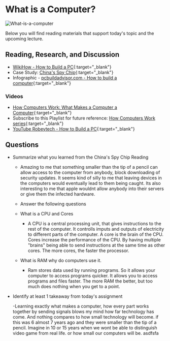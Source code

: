 # What is a Computer?

![What-is-a-computer](https://upload.wikimedia.org/wikipedia/commons/6/60/Computer2.png)

Below you will find reading materials that support today's topic and the upcoming lecture.

## Reading, Research, and Discussion

- [WikiHow - How to Build a PC](https://www.wikihow.com/Build-a-Computer){:target="_blank"}
- Case Study: [China's Spy Chip](https://www.bloomberg.com/news/features/2018-10-04/the-big-hack-how-china-used-a-tiny-chip-to-infiltrate-america-s-top-companies){:target="_blank"}
- Infographic - [pcbuildadvisor.com - How to build a computer](https://www.pcbuildadvisor.com/how-to-build-a-computer-step-by-step-infographic/){:target="_blank"} 

### Videos

- [How Computers Work: What Makes a Computer a Computer](https://www.youtube.com/watch?v=mCq8-xTH7jA&list=PLzdnOPI1iJNcsRwJhvksEo1tJqjIqWbN-&index=3&){:target="_blank"}
- Subscribe to this Playlist for future reference: [How Computers Work series](https://www.youtube.com/playlist?list=PLzdnOPI1iJNcsRwJhvksEo1tJqjIqWbN-){:target="_blank"}
- [YouTube Robeytech - How to Build a PC](https://www.youtube.com/watch?v=MtALhv22Ltk){:target="_blank"} 


## Questions

- Summarize what you learned from the China's Spy Chip Reading 
    - Amazing to me that something smaller than the tip of a pencil can allow access to the computer from anybody, block downloading of security  updates.  It seems kind of silly to me that leaving devices in the computers would eventually lead to them being caught. Its also interesting to me that apple 
    wouldnt allow anybody into their servers or give them the infected hardware.
      
  -  Answer the following questions  
 
  - What is a CPU and Cores
      - A CPU is a central processing unit, that gives instructions to the rest of the computer. It controlls imputs and outputs of electricity to different parts of the computer. A core is the brain of the CPU. Cores increase the performance of the CPU. By having multiple "brains" being able to send instructions at the same time as other cores. The more cores, the faster the processor.
  - What is RAM why do computers use it.
      - Ram stores data used by running programs. So it allows your computer to access programs quicker. It allows you to access programs and files faster. The more RAM the better, but too much does nothing when you get to a point.

- Identify at least 1 takeaway from today's assignment

    -Learning exactly what makes a computer, how every part works together by sending signals blows my mind how far technology has come. And nothing compares to how small technology will become. if this was 6 almost 7 years ago and they were smaller than the tip of a pencil. Imagine in 10 or 15 years when we wont be able to distinguish video game from real life. or how small our computers will be. 
asdfsfa